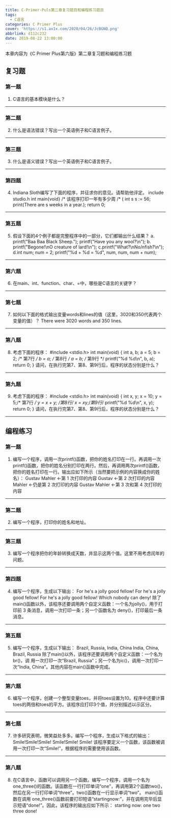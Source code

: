 ```yaml
---
title: C-Primer-Puls第二章复习题目和编程练习题目
tags:
  - C语言
categories: C Primer Plus
cover: 'https://s1.ax1x.com/2020/04/26/JcBGNQ.png'
abbrlink: d112c232
date: 2019-08-22 13:00:00
---
```



本章内容为《C Primer Plus第六版》第二章复习题和编程练习题

## 复习题

### 第一题
1. C语言的基本模块是什么？

----------

### 第二题
2. 什么是语法错误？写出一个英语例子和C语言例子。

<!--more-->
----------

### 第三题
3. 什么是语义错误？写出一个英语例子和C语言例子。


----------

### 第四题
4. Indiana Sloth编写了下面的程序，并征求你的意见。请帮助他评定。
        include studio.h
        int main{void} /* 该程序打印一年有多少周 /*
        (
            int s s := 56;
            print(There are s weeks in a year.);
            return 0;

----------

### 第五题
5. 假设下面的4个例子都是完整程序中的一部分，它们都输出什么结果？
        a. printf("Baa Baa Black Sheep.");
        printf("Have you any wool?\n");
        b. printf("Begone!\nO creature of lard!\n");
        c.printf("What?\nNo/nfish?\n");
        d.int num;
        num = 2;
        printf("%d + %d = %d", num, num, num + num);

----------

### 第六题
6. 在main、int、function、char、=中，哪些是C语言的关键字？

----------

### 第七题
7. 如何以下面的格式输出变量words和lines的值（这里，3020和350代表两个变量的值）？
There were 3020 words and 350 lines.

----------

### 第八题
8. 考虑下面的程序：
        #include <stdio.h>
        int main(void)
        {
            int a, b;
            a = 5;
            b = 2; /* 第7行 */
            b = a; /* 第8行 */
            a = b; /* 第9行 */
            printf("%d %d\n", b, a);
            return 0;
        }
 请问，在执行完第7、第8、第9行后，程序的状态分别是什么？

 ----------

### 第九题
9. 考虑下面的程序：
        #include <stdio.h>
        int main(void)
        {
        int x, y;
        x = 10;
        y = 5;/* 第7行 */
        y = x + y; /*第8行*/
        x = x*y;/*第9行*/
        printf("%d %d\n", x, y); return 0;
        }
请问，在执行完第7、第8、第9行后，程序的状态分别是什么？

----------


## 编程练习

### 第一题
1. 编写一个程序，调用一次printf()函数，把你的姓名打印在一行。再调用一次printf()函数，把你的姓名分别打印在两行。然后，再调用两次printf()函数，把你的姓名打印在一行。输出应如下所示（当然要把示例的内容换成你的姓名）：
        Gustav Mahler   <-第 1 次打印的内容
        Gustav          <-第 2 次打印的内容
        Mahler          <-仍是第 2 次打印的内容
        Gustav Mahler   <-第 3 次和第 4 次打印的内容

----------

### 第二题
2. 编写一个程序，打印你的姓名和地址。

----------

### 第三题
3. 编写一个程序把你的年龄转换成天数，并显示这两个值。这里不用考虑闰年的问题。

----------

### 第四题
4. 编写一个程序，生成以下输出：
         For he's a jolly good fellow!
         For he's a jolly good fellow!
         For he's a jolly good fellow!
         Which nobody can deny!
 除了 main()函数以外，该程序还要调用两个自定义函数：一个名为jolly()，用于打印前 3 条消息，调用一次打印一条；另一个函数名为 deny()，打印最后一条消息。

----------

### 第五题
5. 编写一个程序，生成以下输出：
        Brazil, Russia, India, China
        India, China,
        Brazil, Russia
除了main()以外，该程序还要调用两个自定义函数：一个名为br()，调
用一次打印一次“Brazil, Russia”；另一个名为ic()，调用一次打印一次“India, China”。其他内容在main()函数中完成。

----------

### 第六题
6. 编写一个程序，创建一个整型变量toes，并将toes设置为10。程序中还要计算toes的两倍和toes的平方。该程序应打印3个值，并分别描述以示区分。

----------

### 第七题
7. 许多研究表明，微笑益处多多。编写一个程序，生成以下格式的输出：
        Smile!Smile!Smile!
        Smile!Smile!
        Smile!
该程序要定义一个函数，该函数被调用一次打印一次“Smile!”，根据程序的需要使用该函数。

----------

### 第八题
8. 在C语言中，函数可以调用另一个函数。编写一个程序，调用一个名为one_three()的函数。该函数在一行打印单词“one”，再调用第2个函数two()，然后在另一行打印单词“three”。two()函数在一行显示单词“two”。 main()函数在调用 one_three()函数前要打印短语“startingnow:”，并在调用完毕后显示短语“done!”。因此，该程序的输出应如下所示：
        starting now:
        one
        two
        three
        done!
